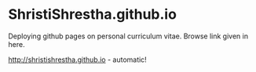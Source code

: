 # ShristiShrestha.github.io
Deploying github pages on personal curriculum vitae. Browse link given in here.

http://shristishrestha.github.io - automatic!

